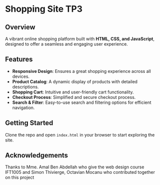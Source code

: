 # Shopping Site TP3

## Overview

A vibrant online shopping platform built with **HTML, CSS, and JavaScript**, designed to offer a seamless and engaging user experience.

## Features

- **Responsive Design**: Ensures a great shopping experience across all devices.
- **Product Catalog**: A dynamic display of products with detailed descriptions.
- **Shopping Cart**: Intuitive and user-friendly cart functionality.
- **Checkout Process**: Simplified and secure checkout process.
- **Search & Filter**: Easy-to-use search and filtering options for efficient navigation.

## Getting Started

Clone the repo and open `index.html` in your browser to start exploring the site.

## Acknowledgements

Thanks to Mme. Amal Ben Abdellah who give the web design course IFT1005 and Simon Thivierge, Octavian Mocanu who contributed together on this project
